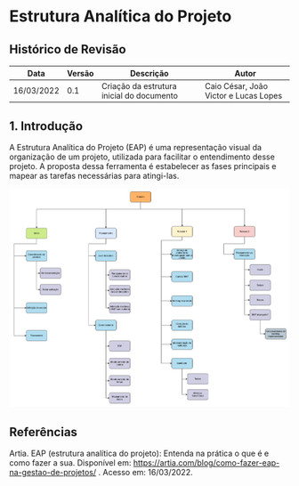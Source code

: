 # Estrutura Analítica do Projeto
## Histórico de Revisão

|Data|Versão|Descrição|Autor|
|--|--|--|--|
|16/03/2022|0.1|Criação da estrutura inicial do documento|Caio César, João Victor e Lucas Lopes|


## 1. Introdução

A Estrutura Analítica do Projeto (EAP) é uma representação visual da organização de um projeto, utilizada para facilitar o entendimento desse projeto. A proposta dessa ferramenta é  estabelecer as fases principais e mapear as tarefas necessárias para atingi-las.

![Estrutura Analítica do Projeto](/docs/assets/imgs/EAP-V1.png)










## Referências

Artia. EAP (estrutura analítica do projeto): Entenda na prática o que é e como fazer a sua. Disponível em: https://artia.com/blog/como-fazer-eap-na-gestao-de-projetos/ . Acesso em: 16/03/2022.

